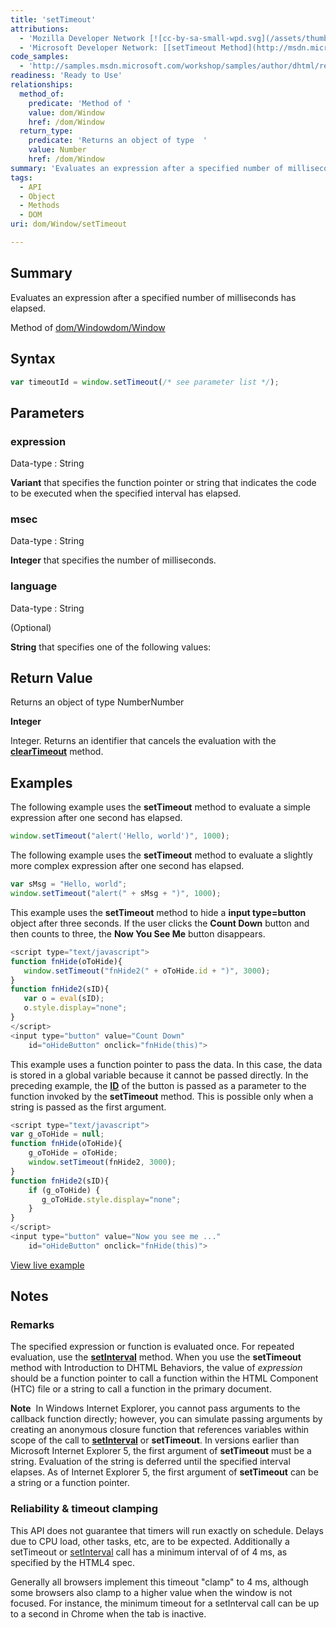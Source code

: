 ```yaml
---
title: 'setTimeout'
attributions:
  - 'Mozilla Developer Network [![cc-by-sa-small-wpd.svg](/assets/thumb/8/8c/cc-by-sa-small-wpd.svg/120px-cc-by-sa-small-wpd.svg.png)](http://creativecommons.org/licenses/by-sa/3.0/us/): [[setTimeout](https://developer.mozilla.org/en-US/docs/Web/API/window.setTimeout) Article]'
  - 'Microsoft Developer Network: [[setTimeout Method](http://msdn.microsoft.com/en-us/library/ie/ms536753(v=vs.85).aspx) Article]'
code_samples:
  - 'http://samples.msdn.microsoft.com/workshop/samples/author/dhtml/refs/setTimeout.htm'
readiness: 'Ready to Use'
relationships:
  method_of:
    predicate: 'Method of '
    value: dom/Window
    href: /dom/Window
  return_type:
    predicate: 'Returns an object of type  '
    value: Number
    href: /dom/Window
summary: 'Evaluates an expression after a specified number of milliseconds has elapsed. '
tags:
  - API
  - Object
  - Methods
  - DOM
uri: dom/Window/setTimeout

---
```

## Summary

Evaluates an expression after a specified number of milliseconds has elapsed.

Method of [dom/Window](/dom/Window)[dom/Window](/dom/Window)

## Syntax

``` js
var timeoutId = window.setTimeout(/* see parameter list */);
```

## Parameters

### expression

 Data-type
:   String

**Variant** that specifies the function pointer or string that indicates the code to be executed when the specified interval has elapsed.

### msec

 Data-type
:   String

**Integer** that specifies the number of milliseconds.

### language

 Data-type
:   String

(Optional)

**String** that specifies one of the following values:

## Return Value

Returns an object of type NumberNumber

**Integer**

Integer. Returns an identifier that cancels the evaluation with the [**clearTimeout**](/dom/Window/clearTimeout) method.

## Examples

The following example uses the **setTimeout** method to evaluate a simple expression after one second has elapsed.

``` js
window.setTimeout("alert('Hello, world')", 1000);
```

The following example uses the **setTimeout** method to evaluate a slightly more complex expression after one second has elapsed.

``` js
var sMsg = "Hello, world";
window.setTimeout("alert(" + sMsg + ")", 1000);
```

This example uses the **setTimeout** method to hide a **input type=button** object after three seconds. If the user clicks the **Count Down** button and then counts to three, the **Now You See Me** button disappears.

``` js
<script type="text/javascript">
function fnHide(oToHide){
   window.setTimeout("fnHide2(" + oToHide.id + ")", 3000);
}
function fnHide2(sID){
   var o = eval(sID);
   o.style.display="none";
}
</script>
<input type="button" value="Count Down"
    id="oHideButton" onclick="fnHide(this)">
```

This example uses a function pointer to pass the data. In this case, the data is stored in a global variable because it cannot be passed directly. In the preceding example, the [**ID**](/html/attributes/id) of the button is passed as a parameter to the function invoked by the **setTimeout** method. This is possible only when a string is passed as the first argument.

``` js
<script type="text/javascript">
var g_oToHide = null;
function fnHide(oToHide){
    g_oToHide = oToHide;
    window.setTimeout(fnHide2, 3000);
}
function fnHide2(sID){
    if (g_oToHide) {
       g_oToHide.style.display="none";
    }
}
</script>
<input type="button" value="Now you see me ..."
    id="oHideButton" onclick="fnHide(this)">
```

[View live example](http://samples.msdn.microsoft.com/workshop/samples/author/dhtml/refs/setTimeout.htm)

## Notes

### Remarks

The specified expression or function is evaluated once. For repeated evaluation, use the [**setInterval**](/dom/Window/setInterval) method. When you use the **setTimeout** method with Introduction to DHTML Behaviors, the value of *expression* should be a function pointer to call a function within the HTML Component (HTC) file or a string to call a function in the primary document.

**Note**  In Windows Internet Explorer, you cannot pass arguments to the callback function directly; however, you can simulate passing arguments by creating an anonymous closure function that references variables within scope of the call to [**setInterval**](/dom/Window/setInterval) or **setTimeout**. In versions earlier than Microsoft Internet Explorer 5, the first argument of **setTimeout** must be a string. Evaluation of the string is deferred until the specified interval elapses. As of Internet Explorer 5, the first argument of **setTimeout** can be a string or a function pointer.

### Reliability & timeout clamping

This API does not guarantee that timers will run exactly on schedule. Delays due to CPU load, other tasks, etc, are to be expected. Additionally a setTimeout or [setInterval](/dom/Window/setInterval) call has a minimum interval of of 4 ms, as specified by the HTML4 spec.

Generally all browsers implement this timeout "clamp" to 4 ms, although some browsers also clamp to a higher value when the window is not focused. For instance, the minimum timeout for a setInterval call can be up to a second in Chrome when the tab is inactive.
